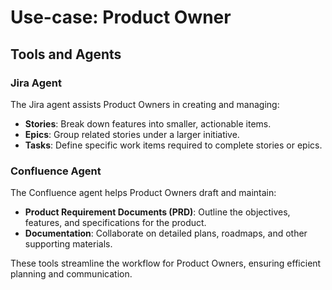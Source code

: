 # Use-case: Product Owner

## Tools and Agents

### Jira Agent
The Jira agent assists Product Owners in creating and managing:
- **Stories**: Break down features into smaller, actionable items.
- **Epics**: Group related stories under a larger initiative.
- **Tasks**: Define specific work items required to complete stories or epics.

### Confluence Agent
The Confluence agent helps Product Owners draft and maintain:
- **Product Requirement Documents (PRD)**: Outline the objectives, features, and specifications for the product.
- **Documentation**: Collaborate on detailed plans, roadmaps, and other supporting materials.

These tools streamline the workflow for Product Owners, ensuring efficient planning and communication.